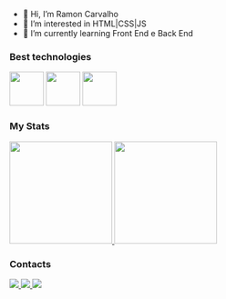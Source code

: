 - 👋 Hi, I’m  Ramon Carvalho
- 👀 I’m interested in HTML|CSS|JS
- 🌱 I’m currently learning   Front End e Back  End

### Best technologies

<div>
    <img src="https://cdn.jsdelivr.net/gh/devicons/devicon/icons/html5/html5-original.svg"width="60"/>
  <img src="https://cdn.jsdelivr.net/gh/devicons/devicon/icons/css3/css3-original-wordmark.svg"width="60"/>
<img src="https://cdn.jsdelivr.net/gh/devicons/devicon/icons/javascript/javascript-original.svg"width="60"/>  </div>

### My Stats

<div>
  <a href="https://github.com/nesantana">
    <img height="180em" src="https://github-readme-stats.vercel.app/api/top-langs/?username=rcarvalhox&layout=compact&langs_count=7&theme=dark"/>
    <img height="180em" src="https://github-readme-stats.vercel.app/api?username=rcarvalhox&show_icons=true&theme=dark&include_all_commits=true&count_private=true"/>
  </a>
</div>


### Contacts

<div>
  <a href="https://www.linkedin.com/in/ramon-carvalhowebdev/">
    <img src="https://img.shields.io/badge/LinkedIn-0077B5?style=for-the-badge&logo=linkedin&logoColor=white" />
  </a>
  <a href="https://www.instagram.com/rcarvalhox/">
    <img src="https://img.shields.io/badge/Instagram-E4405F?style=for-the-badge&logo=instagram&logoColor=white" />
  </a>
  <a href="https://www.facebook.com/ramon.carvalho.909">
    <img src="https://img.shields.io/badge/Facebook-1877F2?style=for-the-badge&logo=facebook&logoColor=white" />
  </a>
</div>
